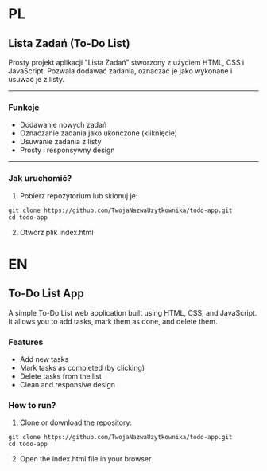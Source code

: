 # PL

## Lista Zadań (To-Do List)

Prosty projekt aplikacji "Lista Zadań" stworzony z użyciem HTML, CSS i JavaScript. Pozwala dodawać zadania, oznaczać je jako wykonane i usuwać je z listy.

---

### Funkcje

- Dodawanie nowych zadań
- Oznaczanie zadania jako ukończone (kliknięcie)
- Usuwanie zadania z listy
- Prosty i responsywny design

---

### Jak uruchomić?

1. Pobierz repozytorium lub sklonuj je:
```
git clone https://github.com/TwojaNazwaUzytkownika/todo-app.git
cd todo-app
```
2. Otwórz plik index.html

# EN

## To-Do List App
A simple To-Do List web application built using HTML, CSS, and JavaScript. It allows you to add tasks, mark them as done, and delete them.

### Features

- Add new tasks
- Mark tasks as completed (by clicking)
- Delete tasks from the list
- Clean and responsive design

### How to run? 

1. Clone or download the repository:
```
git clone https://github.com/TwojaNazwaUzytkownika/todo-app.git
cd todo-app
```
2. Open the index.html file in your browser.
